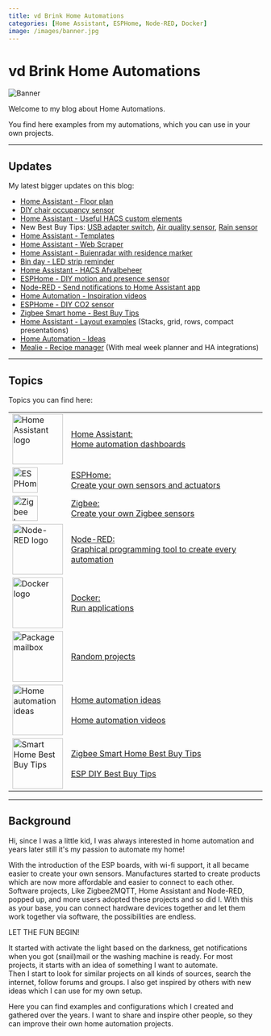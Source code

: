 ```yaml
---
title: vd Brink Home Automations
categories: [Home Assistant, ESPHome, Node-RED, Docker]
image: /images/banner.jpg
---
```


# vd Brink Home Automations

![Banner](images/banner.jpg)

Welcome to my blog about Home Automations.

You find here examples from my automations, which you can use in your own projects.

---

## Updates

My latest bigger updates on this blog:

* [Home Assistant - Floor plan](homeassistant/homeassistant_dashboard_floorplan)
* [DIY chair occupancy sensor](zigbee/zigbee_chair_occupancy_sensor)
* [Home Assistant - Useful HACS custom elements](homeassistant/homeassistant_dashboard_hacs)
* New Best Buy Tips: [USB adapter switch](buy/smart_home_best_buy_tips#usb-adapter-switch), [Air quality sensor](buy/smart_home_best_buy_tips#air-quality-sensor), [Rain sensor](buy/smart_home_best_buy_tips#rain-sensor)
* [Home Assistant - Templates](homeassistant/homeassistant_templates)
* [Home Assistant - Web Scraper](homeassistant/homeassistant_web_scraper)
* [Home Assistant - Buienradar with residence marker](/homeassistant/homeassistant_dashboard_weather_nl#buienradar-with-residence-marker)
* [Bin day - LED strip reminder](projects/bin_day_led_strip_reminder)
* [Home Assistant - HACS Afvalbeheer](homeassistant/homeassistant_hacs_afvalbeheer)
* [ESPHome - DIY motion and presence sensor](esphome/microwave_radar_sensor_rcwl-0516) 
* [Node-RED - Send notifications to Home Assistant app](node-red/node-red_home-assistant_notifications)
* [Home Automation - Inspiration videos](ideas/home_automation_videos)
* [ESPHome - DIY CO2 sensor](esphome/co2_scd40)
* [Zigbee Smart home - Best Buy Tips](buy/smart_home_best_buy_tips)
* [Home Assistant - Layout examples](homeassistant/homeassistant_dashboard_layout) (Stacks, grid, rows, compact presentations)
* [Home Automation - Ideas](ideas/home_automation_ideas)
* [Mealie - Recipe manager](homeassistant/homeassistant_dashboard_mealie) (With meal week planner and HA integrations)

---

## Topics

Topics you can find here:

|                                                                                                                                          |                                                                                                                    | 
|------------------------------------------------------------------------------------------------------------------------------------------|--------------------------------------------------------------------------------------------------------------------|
| <a href="homeassistant/index"><img src="homeassistant/images/home_assistant_logo.png" alt="Home Assistant logo" height="100px"></a>      | [Home Assistant: <br>Home automation dashboards](homeassistant/index)                                              |
| <a href="esphome/index"><img src="esphome/images/esphome.png" alt="ESPHome logo" height="50px"></a>                                      | [ESPHome: <br>Create your own sensors and actuators](esphome/index)                                                |
| <a href="zigbee/index"><img src="zigbee/images/zigbee.jpg" alt="Zigbee logo" height="50px"></a>                                          | [Zigbee: <br>Create your own Zigbee sensors](zigbee/index)                                                         |
| <a href="node-red/index"><img src="node-red/images/node-red_logo.png" alt="Node-RED logo" height="100px"></a>                            | [Node-RED: <br>Graphical programming tool to create every automation](node-red/index)                              |
| <a href="docker/index"><img src="docker/images/docker-logo.png" alt="Docker logo" height="100px"></a>                                    | [Docker: <br>Run applications](docker/index)                                                                       |
| <a href="projects/index"><img src="projects/images_allux-600/sticker_package_box.jpg" alt="Package mailbox" height="100px"></a>          | [Random projects](projects/index)                                                                                  |
| <a href="ideas/home_automation_ideas"><img src="ideas/images/idea.png" alt="Home automation ideas" height="100px"></a>                   | [Home automation ideas](ideas/home_automation_ideas)<br><br>[Home automation videos](ideas/home_automation_videos) |
| <a href="buy/smart_home_best_buy_tips"><img src="buy/images_zigbee/zigbee_banner.png" alt="Smart Home Best Buy Tips" height="100px"></a> | [Zigbee Smart Home Best Buy Tips](buy/smart_home_best_buy_tips)<br><br>[ESP DIY Best Buy Tips](buy/esphome_diy)    |

---

## Background

Hi, since I was a little kid, I was always interested in home automation and years later still it's my passion to
automate my home!

With the introduction of the ESP boards, with wi-fi support, it all became easier to create your own sensors.
Manufactures started to create products which are now more affordable and easier to connect to each other.
Software projects, Like Zigbee2MQTT, Home Assistant and Node-RED, popped up, and more users adopted these projects and so did I.
With this as your base, you can connect hardware devices together and let them work together via software, the
possibilities are endless.

LET THE FUN BEGIN!

It started with activate the light based on the darkness, get notifications when you got (snail)mail or the washing
machine is ready.
For most projects, it starts with an idea of something I want to automate.\
Then I start to look for similar projects on all kinds of sources, search the internet, follow forums and groups.
I also get inspired by others with new ideas which I can use for my own setup.

Here you can find examples and configurations which I created and gathered over the years.
I want to share and inspire other people, so they can improve their own home automation projects.
